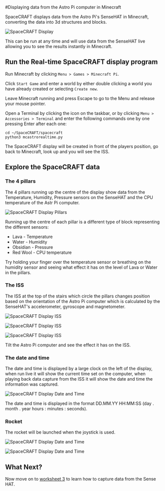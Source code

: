 #Displaying data from the Astro Pi computer in Minecraft

SpaceCRAFT displays data from the Astro Pi's SenseHAT in Minecraft, converting the data into 3d structures and blocks.

![SpaceCRAFT Display](../images/spacecraft3.png)

This can be run at any time and will use data from the SenseHAT live allowing you to see the results instantly in Minecraft.

## Run the Real-time SpaceCRAFT display program

Run Minecraft by clicking `Menu > Games > Minecraft Pi`.

Click `Start Game` and enter a world by either double clicking a world you have already created or selecting `Create new`.

Leave Minecraft running and press Escape to go to the Menu and release your mouse pointer.

Open a Terminal by clicking the icon on the taskbar, or by clicking `Menu > Accessories > Terminal` and enter the following commands one by one pressing Enter after each one:

```
cd ~/SpaceCRAFT/spacecraft
python3 mcastrorealtime.py
```

The SpaceCRAFT display will be created in front of the players position, go back to Minecraft, look up and you will see the ISS.

## Explore the SpaceCRAFT data

### The 4 pillars

The 4 pillars running up the centre of the display show data from the Temperature, Humidity, Pressure sensors on the SenseHAT and the CPU temperature of the Astr Pi computer.

![SpaceCRAFT Display Pillars](../images/spacecraft5.png)

Running up the centre of each pillar is a different type of block representing the different sensors:
* Lava - Temperature
* Water - Humidity
* Obsidian - Pressure
* Red Wool - CPU temperature 

Try holding your finger over the temperature sensor or breathing on the humidity sensor and seeing what effect it has on the level of Lava or Water in the pillars.

### The ISS

The ISS at the top of the stairs which circle the pillars changes position based on the orientation of the Astro Pi computer which is calculated by the SenseHAT's accelerometer, gyroscope and magnetometer.

![SpaceCRAFT Display ISS](../images/spacecraft7.png)

![SpaceCRAFT Display ISS](../images/spacecraft2.png)

![SpaceCRAFT Display ISS](../images/spacecraft8.png)

Tilt the Astro Pi computer and see the effect it has on the ISS.

### The date and time

The date and time is displayed by a large clock on the left of the display, when run live it will show the current time set on the computer, when playing back data capture from the ISS it will show the date and time the information was captured.

![SpaceCRAFT Display Date and Time](../images/spacecraft10.png)

The date and time is displayed in the format DD.MM.YY HH:MM:SS (day . month . year  hours : minutes : seconds).

### Rocket

The rocket will be launched when the joystick is used.

![SpaceCRAFT Display Date and Time](../images/spacecraft4.png)

![SpaceCRAFT Display Date and Time](../images/spacecraft11.png)

## What Next?
Now move on to [worksheet 3](worksheet3.md) to learn how to capture data from the Sense HAT.
